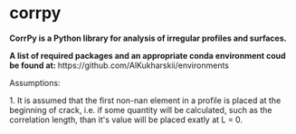 # corrpy


<p><strong>CorrPy is a Python library for analysis of irregular profiles and surfaces.</strong></p>

<p> <strong>A list of required packages and an appropriate conda environment coud be found at: </strong> https://github.com/AlKukharskii/environments</p>

<p>Assumptions:</p>
<p>1. It is assumed that the first non-nan element in a profile is placed at the beginning of crack, i.e. if some quantity will be calculated, such as the correlation length, than it's value will be placed exatly at L = 0.</p>

